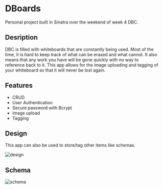 # DBoards

Personal project built in Sinatra over the weekend of week 4 DBC.

## Desription

DBC is filled with whiteboards that are constantly being used.  Most of the time, it is hard to keep track of what can be erased and what cannot.  It also means that any work you have will be gone quickly with no way to reference back to it.  This app allows for the image uploading and tagging of your whiteboard so that it will never be lost again.

## Features

* CRUD
* User Authentication
* Secure password with Bcrypt
* Image upload
* Tagging

## Design

This app can also be used to store/tag other items like schemas.

![design](public/design.png")

## Schema

![schema](public/schema.png")